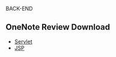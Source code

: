 BACK-END


## OneNote Review Download

* [Servlet](https://github.com/RyuKyeongWoo/onenote-review/blob/main/sist_review/Servlet.one?raw=true)
* [JSP](https://github.com/RyuKyeongWoo/onenote-review/blob/main/sist_review/JSP.one?raw=true)

